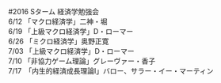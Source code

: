 #2016 Sターム 経済学勉強会  
6/12  「マクロ経済学」二神・堀  
6/19  「上級マクロ経済学」D・ローマー  
6/26  「ミクロ経済学」奥野正寛  
7/03  「上級マクロ経済学」D・ローマー  
7/10  「非協力ゲーム理論」グレーヴァー・香子  
7/17　「内生的経済成長理論Ⅰ」バロー、サラー・イー・マーティン  

